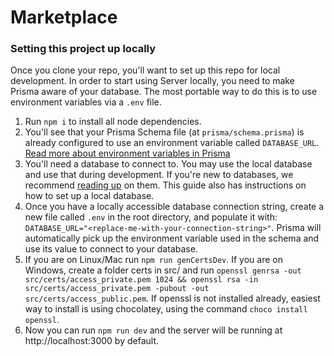 # Marketplace
### Setting this project up locally

Once you clone your repo, you'll want to set up this repo for local development. In order to start using Server locally, you need to make Prisma aware of your database. The most portable way to do this is to use environment variables via a `.env` file.

1. Run `npm i` to install all node dependencies.
2. You'll see that your Prisma Schema file (at `prisma/schema.prisma`) is already configured to use an environment variable called `DATABASE_URL`. [Read more about environment variables in Prisma](https://www.prisma.io/docs/concepts/more/environment-variables)
3. You'll need a database to connect to. You may use the local database and use that during development. If you're new to databases, we recommend [reading up](https://www.prisma.io/dataguide/) on them. This guide also has instructions on how to set up a local database.
4. Once you have a locally accessible database connection string, create a new file called `.env` in the root directory, and populate it with: `DATABASE_URL="<replace-me-with-your-connection-string>"`. Prisma will automatically pick up the environment variable used in the schema and use its value to connect to your database.
5. If you are on Linux/Mac run `npm run genCertsDev`. If you are on Windows, create a folder certs in src/ and run `openssl genrsa -out src/certs/access_private.pem 1024 && openssl rsa -in src/certs/access_private.pem -pubout -out src/certs/access_public.pem`. If openssl is not installed already, easiest way to install is using chocolatey, using the command `choco install openssl`.
6. Now you can run `npm run dev` and the server will be running at http://localhost:3000 by default.
